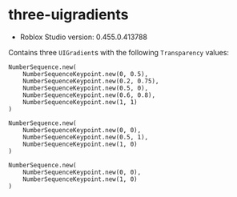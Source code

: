 # three-uigradients
* Roblox Studio version: 0.455.0.413788

Contains three `UIGradient`s with the following `Transparency` values:

```
NumberSequence.new(
	NumberSequenceKeypoint.new(0, 0.5),
	NumberSequenceKeypoint.new(0.2, 0.75),
	NumberSequenceKeypoint.new(0.5, 0),
	NumberSequenceKeypoint.new(0.6, 0.8),
	NumberSequenceKeypoint.new(1, 1)
)
```

```
NumberSequence.new(
	NumberSequenceKeypoint.new(0, 0),
	NumberSequenceKeypoint.new(0.5, 1),
	NumberSequenceKeypoint.new(1, 0)
)
```

```
NumberSequence.new(
	NumberSequenceKeypoint.new(0, 0),
	NumberSequenceKeypoint.new(1, 0)
)
```
